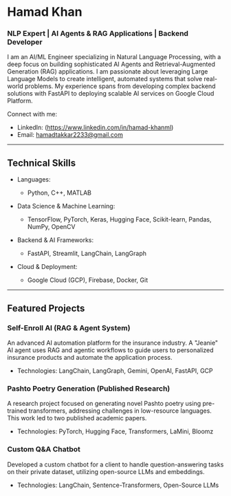 # Hamad Khan
  ### NLP Expert | AI Agents & RAG Applications | Backend Developer

  I am an AI/ML Engineer specializing in Natural Language Processing, with a deep focus on building
  sophisticated AI Agents and Retrieval-Augmented Generation (RAG) applications. I am passionate about
  leveraging Large Language Models to create intelligent, automated systems that solve real-world problems.
  My experience spans from developing complex backend solutions with FastAPI to deploying scalable AI
  services on Google Cloud Platform.

  Connect with me:
  - LinkedIn: (https://www.linkedin.com/in/hamad-khanml)
  - Email: hamadtakkar2233@gmail.com

  ---

  ## Technical Skills

  - Languages:
    - Python, C++, MATLAB

  - Data Science & Machine Learning:
    - TensorFlow, PyTorch, Keras, Hugging Face, Scikit-learn, Pandas, NumPy, OpenCV

  - Backend & AI Frameworks:
    - FastAPI, Streamlit, LangChain, LangGraph

  - Cloud & Deployment:
    - Google Cloud (GCP), Firebase, Docker, Git

  ---

  ## Featured Projects

  ### Self-Enroll AI (RAG & Agent System)
  An advanced AI automation platform for the insurance industry. A "Jeanie" AI agent uses RAG and agentic
  workflows to guide users to personalized insurance products and automate the application process.
  - Technologies: LangChain, LangGraph, Gemini, OpenAI, FastAPI, GCP

  ### Pashto Poetry Generation (Published Research)
  A research project focused on generating novel Pashto poetry using pre-trained transformers, addressing
  challenges in low-resource languages. This work led to two published academic papers.
  - Technologies: PyTorch, Hugging Face, Transformers, LaMini, Bloomz

  ### Custom Q&A Chatbot
  Developed a custom chatbot for a client to handle question-answering tasks on their private dataset,
  utilizing open-source LLMs and embeddings.
  - Technologies: LangChain, Sentence-Transformers, Open-Source LLMs
